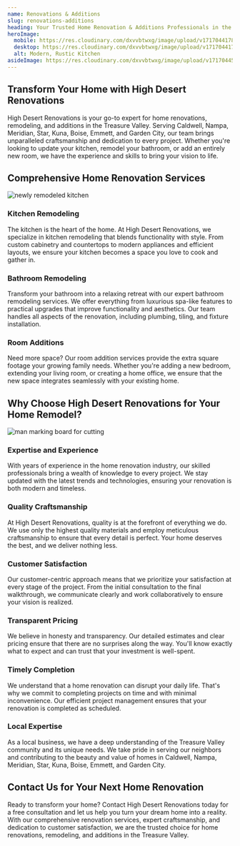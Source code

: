 ```yaml
---
name: Renovations & Additions
slug: renovations-additions
heading: Your Trusted Home Renovation & Additions Professionals in the Treasure Valley
heroImage:
  mobile: https://res.cloudinary.com/dxvvbtwxg/image/upload/v1717044178/High%20Desert%20Renovation/Kitchen_Counter_Stools_b8brry.webp
  desktop: https://res.cloudinary.com/dxvvbtwxg/image/upload/v1717044178/High%20Desert%20Renovation/Kitchen_Counter_Stools_b8brry.webp
  alt: Modern, Rustic Kitchen
asideImage: https://res.cloudinary.com/dxvvbtwxg/image/upload/v1717044524/High%20Desert%20Renovation/Bathroom_Interior_Photo_s7yprg.jpg
---
```


## Transform Your Home with High Desert Renovations

High Desert Renovations is your go-to expert for home renovations, remodeling, and additions in the Treasure Valley. Serving Caldwell, Nampa, Meridian, Star, Kuna, Boise, Emmett, and Garden City, our team brings unparalleled craftsmanship and dedication to every project. Whether you're looking to update your kitchen, remodel your bathroom, or add an entirely new room, we have the experience and skills to bring your vision to life.

## Comprehensive Home Renovation Services

![newly remodeled kitchen](https://res.cloudinary.com/dxvvbtwxg/image/upload/v1716417985/High%20Desert%20Renovation/Gray_steel_refrigerator_dgwmwj.jpg)

### Kitchen Remodeling

The kitchen is the heart of the home. At High Desert Renovations, we specialize in kitchen remodeling that blends functionality with style. From custom cabinetry and countertops to modern appliances and efficient layouts, we ensure your kitchen becomes a space you love to cook and gather in.

### Bathroom Remodeling

Transform your bathroom into a relaxing retreat with our expert bathroom remodeling services. We offer everything from luxurious spa-like features to practical upgrades that improve functionality and aesthetics. Our team handles all aspects of the renovation, including plumbing, tiling, and fixture installation.

### Room Additions

Need more space? Our room addition services provide the extra square footage your growing family needs. Whether you're adding a new bedroom, extending your living room, or creating a home office, we ensure that the new space integrates seamlessly with your existing home.

## Why Choose High Desert Renovations for Your Home Remodel?

![man marking board for cutting](https://res.cloudinary.com/dxvvbtwxg/image/upload/v1716328348/High%20Desert%20Renovation/Circular_saw_carpenter_thijru.webp)

### Expertise and Experience

With years of experience in the home renovation industry, our skilled professionals bring a wealth of knowledge to every project. We stay updated with the latest trends and technologies, ensuring your renovation is both modern and timeless.

### Quality Craftsmanship

At High Desert Renovations, quality is at the forefront of everything we do. We use only the highest quality materials and employ meticulous craftsmanship to ensure that every detail is perfect. Your home deserves the best, and we deliver nothing less.

### Customer Satisfaction

Our customer-centric approach means that we prioritize your satisfaction at every stage of the project. From the initial consultation to the final walkthrough, we communicate clearly and work collaboratively to ensure your vision is realized.

### Transparent Pricing

We believe in honesty and transparency. Our detailed estimates and clear pricing ensure that there are no surprises along the way. You'll know exactly what to expect and can trust that your investment is well-spent.

### Timely Completion

We understand that a home renovation can disrupt your daily life. That's why we commit to completing projects on time and with minimal inconvenience. Our efficient project management ensures that your renovation is completed as scheduled.

### Local Expertise

As a local business, we have a deep understanding of the Treasure Valley community and its unique needs. We take pride in serving our neighbors and contributing to the beauty and value of homes in Caldwell, Nampa, Meridian, Star, Kuna, Boise, Emmett, and Garden City.

## Contact Us for Your Next Home Renovation

Ready to transform your home? Contact High Desert Renovations today for a free consultation and let us help you turn your dream home into a reality. With our comprehensive renovation services, expert craftsmanship, and dedication to customer satisfaction, we are the trusted choice for home renovations, remodeling, and additions in the Treasure Valley.
